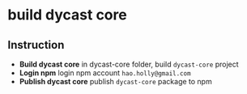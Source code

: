 # build dycast core

## Instruction
* **Build dycast core**  in dycast-core folder,  build `dycast-core` project
* **Login npm** login npm account `hao.holly@gmail.com`
* **Publish dycast core**  publish `dycast-core` package to npm